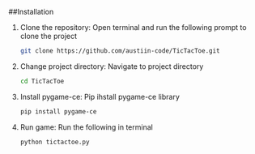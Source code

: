 ##Installation
1. Clone the repository:
   Open terminal and run the following prompt to clone the project
   ```bash
   git clone https://github.com/austiin-code/TicTacToe.git
2. Change project directory:
   Navigate to project directory
   ```bash
   cd TicTacToe
3. Install pygame-ce:
   Pip ihstall pygame-ce library
   ```bash
   pip install pygame-ce
4. Run game:
   Run the following in terminal
   ```bash
   python tictactoe.py
   
